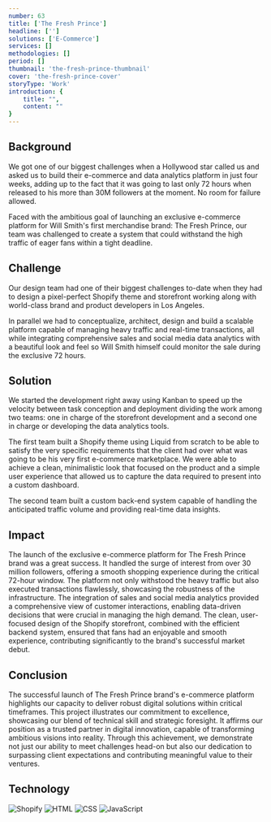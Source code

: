 ```yaml
---
number: 63
title: ['The Fresh Prince']
headline: ['']
solutions: ['E-Commerce']
services: []
methodologies: []
period: []
thumbnail: 'the-fresh-prince-thumbnail'
cover: 'the-fresh-prince-cover'
storyType: 'Work'
introduction: {
    title: "",
    content: ""
}
---
```


## Background

We got one of our biggest challenges when a Hollywood star called us and asked us to build their e-commerce and data analytics platform in just four weeks, adding up to the fact that it was going to last only 72 hours when released to his more than 30M followers at the moment. No room for failure allowed.

Faced with the ambitious goal of launching an exclusive e-commerce platform for Will Smith's first merchandise brand: The Fresh Prince, our team was challenged to create a system that could withstand the high traffic of eager fans within a tight deadline.

## Challenge

Our design team had one of their biggest challenges to-date when they had to design a pixel-perfect Shopify theme and storefront working along with world-class brand and product developers in Los Angeles.

In parallel we had to conceptualize, architect, design and build a scalable platform capable of managing heavy traffic and real-time transactions, all while integrating comprehensive sales and social media data analytics with a beautiful look and feel so Will Smith himself could monitor the sale during the exclusive 72 hours.

## Solution

We started the development right away using Kanban to speed up the velocity between task conception and deployment dividing the work among two teams: one in charge of the storefront development and a second one in charge or developing the data analytics tools.

The first team built a Shopify theme using Liquid from scratch to be able to satisfy the very specific requirements that the client had over what was going to be his very first e-commerce marketplace. We were able to achieve a clean, minimalistic look that focused on the product and a simple user experience that allowed us to capture the data required to present into a custom dashboard.

The second team built a custom back-end system capable of handling the anticipated traffic volume and providing real-time data insights. 

## Impact

The launch of the exclusive e-commerce platform for The Fresh Prince brand was a great success. It handled the surge of interest from over 30 million followers, offering a smooth shopping experience during the critical 72-hour window. The platform not only withstood the heavy traffic but also executed transactions flawlessly, showcasing the robustness of the infrastructure. The integration of sales and social media analytics provided a comprehensive view of customer interactions, enabling data-driven decisions that were crucial in managing the high demand. The clean, user-focused design of the Shopify storefront, combined with the efficient backend system, ensured that fans had an enjoyable and smooth experience, contributing significantly to the brand's successful market debut.

## Conclusion

The successful launch of The Fresh Prince brand's e-commerce platform highlights our capacity to deliver robust digital solutions within critical timeframes. This project illustrates our commitment to excellence, showcasing our blend of technical skill and strategic foresight. It affirms our position as a trusted partner in digital innovation, capable of transforming ambitious visions into reality. Through this achievement, we demonstrate not just our ability to meet challenges head-on but also our dedication to surpassing client expectations and contributing meaningful value to their ventures.

## Technology

<div class="story_story__mainContent__technologies__v5XXm">
  <div class="story_story__mainContent__technologies__images__6NSg5">
    <div>
      <img loading="lazy" src="/technologies/shopify.svg" alt="Shopify"/>
      <img loading="lazy" src="/technologies/html.svg" alt="HTML"/>
      <img loading="lazy" src="/technologies/css.svg" alt="CSS"/> 
      <img loading="lazy" src="/technologies/javascript.svg" alt="JavaScript"/>
    </div>
  </div>
</div>